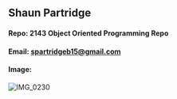 ## Shaun Partridge
#### Repo: 2143 Object Oriented Programming Repo
#### Email: spartridgeb15@gmail.com
#### Image: 
![IMG_0230](https://user-images.githubusercontent.com/47838616/72853230-60704780-3c76-11ea-8562-6457567c43a9.jpg)
